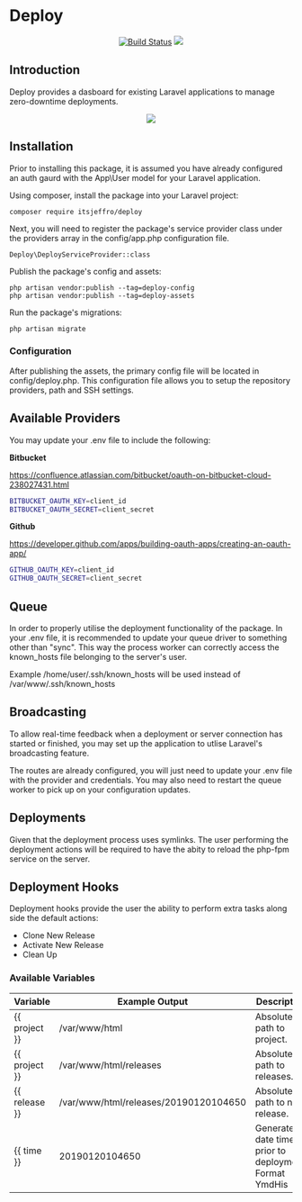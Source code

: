 # Deploy

<p align="center">
    <a href="https://travis-ci.org/itsjeffro/deploy"><img src="https://travis-ci.org/itsjeffro/deploy.svg?branch=master" alt="Build Status"></a>
    <a href="https://packagist.org/packages/itsjeffro/deploy"><img src="https://poser.pugx.org/itsjeffro/deploy/license.svg"></a>
</p>

## Introduction
Deploy provides a dasboard for existing Laravel applications to manage zero-downtime deployments.

<p align="center">
    <img src="https://res.cloudinary.com/dz4tjswiv/image/upload/v1547982989/deploy.png">
</p>

## Installation
Prior to installing this package, it is assumed you have already configured an auth gaurd with the App\User model for your Laravel application. 

Using composer, install the package into your Laravel project:
```
composer require itsjeffro/deploy
```

Next, you will need to register the package's service provider class under the providers array 
in the config/app.php configuration file.

```
Deploy\DeployServiceProvider::class
```

Publish the package's config and assets:
```
php artisan vendor:publish --tag=deploy-config
php artisan vendor:publish --tag=deploy-assets
```

Run the package's migrations:
```
php artisan migrate
```

### Configuration
After publishing the assets, the primary config file will be located in config/deploy.php. This configuration file allows
you to setup the repository providers, path and SSH settings.

## Available Providers

You may update your .env file to include the following:

__Bitbucket__

https://confluence.atlassian.com/bitbucket/oauth-on-bitbucket-cloud-238027431.html
```bash
BITBUCKET_OAUTH_KEY=client_id
BITBUCKET_OAUTH_SECRET=client_secret
```
__Github__

https://developer.github.com/apps/building-oauth-apps/creating-an-oauth-app/
```bash
GITHUB_OAUTH_KEY=client_id
GITHUB_OAUTH_SECRET=client_secret
```

## Queue
In order to properly utilise the deployment functionality of the package. In your .env file, it is recommended to 
update your queue driver to something other than "sync". This way the process worker can correctly access the 
known_hosts file belonging to the server's user. 

Example /home/user/.ssh/known_hosts will be used instead of /var/www/.ssh/known_hosts

## Broadcasting
To allow real-time feedback when a deployment or server connection has started or finished, you may set up the application 
to utlise Laravel's broadcasting feature.

The routes are already configured, you will just need to update your .env file with the provider and credentials. You may also need to restart the queue worker 
to pick up on your configuration updates.

## Deployments
Given that the deployment process uses symlinks. The user performing the deployment actions will be required to have the abity to reload the php-fpm service on the server.

## Deployment Hooks
Deployment hooks provide the user the ability to perform extra tasks along side the default actions:

- Clone New Release
- Activate New Release
- Clean Up

### Available Variables
| Variable | Example Output | Description |
|----------|----------------|-------------|
| {{ project }} | /var/www/html | Absolute path to project. |
| {{ project }} | /var/www/html/releases | Absolute path to releases. |
| {{ release }} | /var/www/html/releases/20190120104650 | Absolute path to new release. |
| {{ time }} | 20190120104650 | Generated date time prior to deployment. Format YmdHis |
